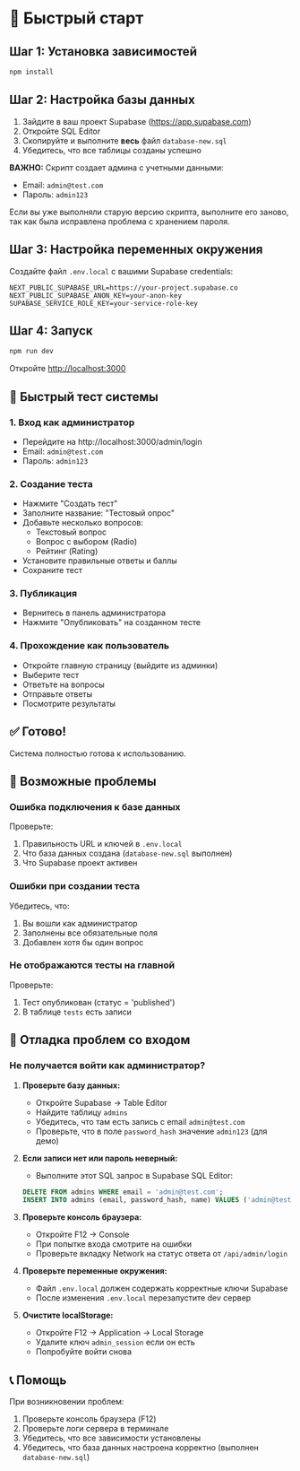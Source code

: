 # 🚀 Быстрый старт

## Шаг 1: Установка зависимостей

```bash
npm install
```

## Шаг 2: Настройка базы данных

1. Зайдите в ваш проект Supabase (https://app.supabase.com)
2. Откройте SQL Editor
3. Скопируйте и выполните **весь** файл `database-new.sql`
4. Убедитесь, что все таблицы созданы успешно

**ВАЖНО:** Скрипт создает админа с учетными данными:
- Email: `admin@test.com`
- Пароль: `admin123`

Если вы уже выполняли старую версию скрипта, выполните его заново, так как была исправлена проблема с хранением пароля.

## Шаг 3: Настройка переменных окружения

Создайте файл `.env.local` с вашими Supabase credentials:

```env
NEXT_PUBLIC_SUPABASE_URL=https://your-project.supabase.co
NEXT_PUBLIC_SUPABASE_ANON_KEY=your-anon-key
SUPABASE_SERVICE_ROLE_KEY=your-service-role-key
```

## Шаг 4: Запуск

```bash
npm run dev
```

Откройте [http://localhost:3000](http://localhost:3000)

## 🎯 Быстрый тест системы

### 1. Вход как администратор

- Перейдите на http://localhost:3000/admin/login
- Email: `admin@test.com`
- Пароль: `admin123`

### 2. Создание теста

- Нажмите "Создать тест"
- Заполните название: "Тестовый опрос"
- Добавьте несколько вопросов:
  - Текстовый вопрос
  - Вопрос с выбором (Radio)
  - Рейтинг (Rating)
- Установите правильные ответы и баллы
- Сохраните тест

### 3. Публикация

- Вернитесь в панель администратора
- Нажмите "Опубликовать" на созданном тесте

### 4. Прохождение как пользователь

- Откройте главную страницу (выйдите из админки)
- Выберите тест
- Ответьте на вопросы
- Отправьте ответы
- Посмотрите результаты

## ✅ Готово!

Система полностью готова к использованию.

## 🔧 Возможные проблемы

### Ошибка подключения к базе данных

Проверьте:
1. Правильность URL и ключей в `.env.local`
2. Что база данных создана (`database-new.sql` выполнен)
3. Что Supabase проект активен

### Ошибки при создании теста

Убедитесь, что:
1. Вы вошли как администратор
2. Заполнены все обязательные поля
3. Добавлен хотя бы один вопрос

### Не отображаются тесты на главной

Проверьте:
1. Тест опубликован (статус = 'published')
2. В таблице `tests` есть записи

## 🐛 Отладка проблем со входом

### Не получается войти как администратор?

1. **Проверьте базу данных:**
   - Откройте Supabase → Table Editor
   - Найдите таблицу `admins`
   - Убедитесь, что там есть запись с email `admin@test.com`
   - Проверьте, что в поле `password_hash` значение `admin123` (для демо)

2. **Если записи нет или пароль неверный:**
   - Выполните этот SQL запрос в Supabase SQL Editor:
   ```sql
   DELETE FROM admins WHERE email = 'admin@test.com';
   INSERT INTO admins (email, password_hash, name) VALUES ('admin@test.com', 'admin123', 'Admin');
   ```

3. **Проверьте консоль браузера:**
   - Откройте F12 → Console
   - При попытке входа смотрите на ошибки
   - Проверьте вкладку Network на статус ответа от `/api/admin/login`

4. **Проверьте переменные окружения:**
   - Файл `.env.local` должен содержать корректные ключи Supabase
   - После изменения `.env.local` перезапустите dev сервер

5. **Очистите localStorage:**
   - Откройте F12 → Application → Local Storage
   - Удалите ключ `admin_session` если он есть
   - Попробуйте войти снова

## 📞 Помощь

При возникновении проблем:
1. Проверьте консоль браузера (F12)
2. Проверьте логи сервера в терминале
3. Убедитесь, что все зависимости установлены
4. Убедитесь, что база данных настроена корректно (выполнен `database-new.sql`)
